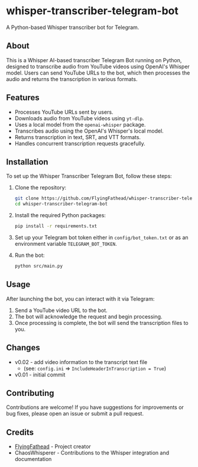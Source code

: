 # whisper-transcriber-telegram-bot

A Python-based Whisper transcriber bot for Telegram.

## About

This is a Whisper AI-based transcriber Telegram Bot running on Python, designed to transcribe audio from YouTube videos using OpenAI's Whisper model. Users can send YouTube URLs to the bot, which then processes the audio and returns the transcription in various formats.

## Features

- Processes YouTube URLs sent by users.
- Downloads audio from YouTube videos using `yt-dlp`.
- Uses a local model from the `openai-whisper` package.
- Transcribes audio using the OpenAI's Whisper's local model.
- Returns transcription in text, SRT, and VTT formats.
- Handles concurrent transcription requests gracefully.

## Installation

To set up the Whisper Transcriber Telegram Bot, follow these steps:

1. Clone the repository:
   ```bash
   git clone https://github.com/FlyingFathead/whisper-transcriber-telegram-bot.git
   cd whisper-transcriber-telegram-bot
   ```

2. Install the required Python packages:
   ```bash
   pip install -r requirements.txt
   ```

3. Set up your Telegram bot token either in `config/bot_token.txt` or as an environment variable `TELEGRAM_BOT_TOKEN`.

4. Run the bot:
   ```bash
   python src/main.py
   ```

## Usage

After launching the bot, you can interact with it via Telegram:

1. Send a YouTube video URL to the bot.
2. The bot will acknowledge the request and begin processing.
3. Once processing is complete, the bot will send the transcription files to you.

## Changes

- v0.02 - add video information to the transcript text file 
    - (see: `config.ini` => `IncludeHeaderInTranscription = True`)
- v0.01 - initial commit

## Contributing

Contributions are welcome! If you have suggestions for improvements or bug fixes, please open an issue or submit a pull request.

## Credits

- [FlyingFathead](https://github.com/FlyingFathead) - Project creator
- ChaosWhisperer - Contributions to the Whisper integration and documentation
